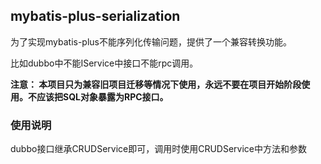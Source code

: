## mybatis-plus-serialization
为了实现mybatis-plus不能序列化传输问题，提供了一个兼容转换功能。

比如dubbo中不能IService中接口不能rpc调用。

**注意： 本项目只为兼容旧项目迁移等情况下使用，永远不要在项目开始阶段使用。不应该把SQL对象暴露为RPC接口。**

### 使用说明

dubbo接口继承CRUDService即可，调用时使用CRUDService中方法和参数
